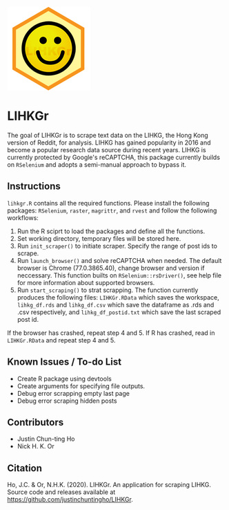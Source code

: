 ![LIHKGr](lihkgr.png)

# LIHKGr
The goal of LIHKGr is to scrape text data on the LIHKG, the Hong Kong version of Reddit, for analysis. LIHKG has gained popularity in 2016 and become a popular research data source during recent years. LIHKG is currently protected by Google's reCAPTCHA, this package currently builds on `RSelenium` and adopts a semi-manual approach to bypass it.

## Instructions
`lihkgr.R` contains all the required functions. Please install the following packages: `RSelenium`, `raster`, `magrittr`, and `rvest` and follow the following workflows:

1. Run the R sciprt to load the packages and define all the functions.
2. Set working directory, temporary files will be stored here.
3. Run `init_scraper()` to initiate scraper. Specify the range of post ids to scrape.
4. Run `launch_browser()` and solve reCAPTCHA when needed. The default browser is Chrome (77.0.3865.40), change browser and version if neccessary. This function builts on `RSelenium::rsDriver()`, see help file for more information about supported browsers.
5. Run `start_scraping()` to strat scrapping. The function currently produces the following files: `LIHKGr.RData` which saves the workspace, `lihkg_df.rds` and `lihkg_df.csv` which save the dataframe as .rds and .csv respectively, and `lihkg_df_postid.txt` which save the last scraped post id.

If the browser has crashed, repeat step 4 and 5. If R has crashed, read in `LIHKGr.RData` and repeat step 4 and 5.

## Known Issues / To-do List

* Create R package using devtools
* Create arguments for specifying file outputs.
* Debug error scrapping empty last page
* Debug error scraping hidden posts

## Contributors

* Justin Chun-ting Ho
* Nick H. K. Or

## Citation
Ho, J.C. & Or, N.H.K. (2020). LIHKGr. An application for scraping LIHKG. Source code and releases available at https://github.com/justinchuntingho/LIHKGr.
